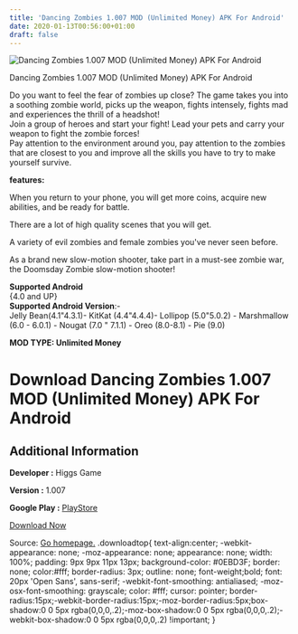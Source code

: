 ```yaml
---
title: 'Dancing Zombies 1.007 MOD (Unlimited Money) APK For Android'
date: 2020-01-13T00:56:00+01:00
draft: false
---
```


![Dancing Zombies 1.007 MOD (Unlimited Money) APK For Android](https://i0.wp.com/apkhome.net/wp-content/uploads/2020/01/Dancing-Zombies-1.007-MOD-Unlimited-Money.png "Dancing Zombies 1.007 MOD (Unlimited Money) APK For Android")

  

Dancing Zombies 1.007 MOD (Unlimited Money) APK For Android

Do you want to feel the fear of zombies up close? The game takes you into a soothing zombie world, picks up the weapon, fights intensely, fights mad and experiences the thrill of a headshot!  
Join a group of heroes and start your fight! Lead your pets and carry your weapon to fight the zombie forces!  
Pay attention to the environment around you, pay attention to the zombies that are closest to you and improve all the skills you have to try to make yourself survive.

**features:**

When you return to your phone, you will get more coins, acquire new abilities, and be ready for battle.

There are a lot of high quality scenes that you will get.

A variety of evil zombies and female zombies you've never seen before.

As a brand new slow-motion shooter, take part in a must-see zombie war, the Doomsday Zombie slow-motion shooter!

**Supported Android**  
{4.0 and UP}  
**Supported Android Version**:-  
Jelly Bean(4.1"4.3.1)- KitKat (4.4"4.4.4)- Lollipop (5.0"5.0.2) - Marshmallow (6.0 - 6.0.1) - Nougat (7.0 " 7.1.1) - Oreo (8.0-8.1) - Pie (9.0)

**MOD TYPE: Unlimited Money**

Download Dancing Zombies 1.007 MOD (Unlimited Money) APK For Android
====================================================================

Additional Information
----------------------

**Developer :** Higgs Game

**Version :** 1.007

**Google Play :** [PlayStore](https://play.google.com/store/apps/details?id=com.kunggame.idlezombie)

  

[Download Now](https://store4app.co/post/dancing-zombies-1-007-mod-unlimited-money-apk-for-android_1578852853)

  
Source: [Go homepage.](https://store4app.co/post/dancing-zombies-1-007-mod-unlimited-money-apk-for-android_1578852853) .downloadtop{ text-align:center; -webkit-appearance: none; -moz-appearance: none; appearance: none; width: 100%; padding: 9px 9px 11px 13px; background-color: #0EBD3F; border: none; color:#fff; border-radius: 3px; outline: none; font-weight;bold; font: 20px 'Open Sans', sans-serif; -webkit-font-smoothing: antialiased; -moz-osx-font-smoothing: grayscale; color: #fff; cursor: pointer; border-radius:15px;-webkit-border-radius:15px;-moz-border-radius:5px;box-shadow:0 0 5px rgba(0,0,0,.2);-moz-box-shadow:0 0 5px rgba(0,0,0,.2);-webkit-box-shadow:0 0 5px rgba(0,0,0,.2) !important; }